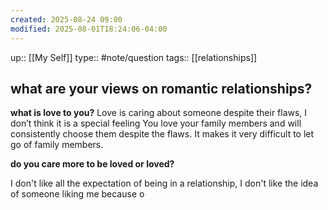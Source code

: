 ```yaml
---
created: 2025-08-24 09:00
modified: 2025-08-01T18:24:06-04:00
---
```

up:: [[My Self]]
type:: #note/question
tags:: [[relationships]]
## what are your views on romantic relationships?

**what is love to you?**
Love is caring about someone despite their flaws, I don’t think it is a special feeling
You love your family members and will consistently choose them despite the flaws. It makes it very difficult to let go of family members.

**do you care more to be loved or loved?**


I don't like all the expectation of being in a relationship, 
I don't like the idea of someone liking me because o
